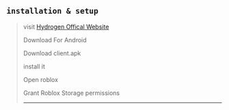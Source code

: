## `installation & setup`
> visit [Hydrogen Offical Website](https://hydrogen.sh/download)
>
> Download For Android
>
> Download client.apk
>
> install it
>
> Open roblox
>
> Grant Roblox Storage permissions
> _____

